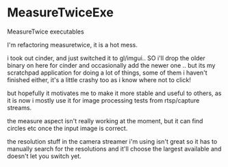 # MeasureTwiceExe
MeasureTwice executables 

I'm refactoring measuretwice, it is a hot mess. 


i took out cinder, and just switched it to gl/imgui.. SO i'll drop the older binary on here for cinder and occasionally add the newer one .. but its my scratchpad application for doing a lot of things, some of them i haven't finished either, it's a little crashy too as i know where not to click! 

but hopefully it motivates me to make it more stable and useful to others, as it is now i mostly use it for image processing tests from rtsp/capture streams.

the measure aspect isn't really working at the moment, but it can find circles etc once the input image is correct.

the resolution stuff in the camera streamer i'm using isn't great so it has to manually search for the resolutions and it'll choose the largest available and doesn't let you switch yet.
